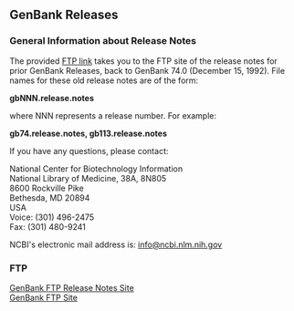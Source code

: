 
<div>

## GenBank Releases

### General Information about Release Notes

The provided [FTP link](ftp://ftp.ncbi.nih.gov/genbank/release.notes/) takes you to the FTP site of the release notes for prior GenBank Releases, back to GenBank 74.0 (December 15, 1992). File names for these old release notes are of the form:

**gbNNN.release.notes**

where NNN represents a release number. For example:

**gb74.release.notes, gb113.release.notes**

If you have any questions, please contact:

National Center for Biotechnology Information  
National Library of Medicine, 38A, 8N805  
8600 Rockville Pike  
Bethesda, MD 20894  
USA  
Voice: (301) 496-2475  
Fax: (301) 480-9241

NCBI's electronic mail address is: [info@ncbi.nlm.nih.gov](mailto:info@ncbi.nlm.nih.gov)

### FTP

[GenBank FTP Release Notes Site](ftp://ftp.ncbi.nih.gov/genbank/release.notes/)  
[GenBank FTP Site](ftp://ftp.ncbi.nih.gov/genbank/)</div>

</div>

</div>